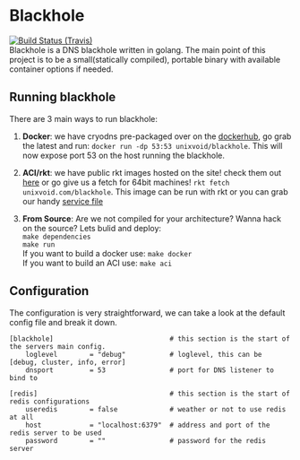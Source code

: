 # Blackhole
[![Build Status (Travis)](https://travis-ci.org/unixvoid/blackhole.svg?branch=master)](https://travis-ci.org/unixvoid/blackhole)  
Blackhole is a DNS blackhole written in golang. The main point of this project is to be a small(statically compiled), 
portable binary with available container options if needed.

## Running blackhole
There are 3 main ways to run blackhole:

1. **Docker**: we have cryodns pre-packaged over on the [dockerhub](https://hub.docker.com/r/unixvoid/blackhole/), go grab the latest and run: 
`docker run -dp 53:53 unixvoid/blackhole`. This will now expose port 53 on the host running the blackhole.

2. **ACI/rkt**: we have public rkt images hosted on the site! check them out [here](https://cryo.unixvoid.com/bin/rkt/blackhole/) or go give us a fetch for 64bit machines!
`rkt fetch unixvoid.com/blackhole`.  This image can be run with rkt or you can
grab our handy [service file](https://github.com/unixvoid/blackhole/blob/master/deps/blackhole.service)

3. **From Source**: Are we not compiled for your architecture? Wanna hack on the source?  Lets bulid and deploy:  
  `make dependencies`  
  `make run`  
  If you want to build a docker use: `make docker`  
  If you want to build an ACI use: `make aci`

## Configuration
The configuration is very straightforward, we can take a look at the default
config file and break it down.
```
[blackhole]								# this section is the start of the servers main config.
	loglevel		= "debug"			# loglevel, this can be [debug, cluster, info, error]
	dnsport			= 53				# port for DNS listener to bind to

[redis]									# this section is the start of redis configurations
	useredis		= false				# weather or not to use redis at all
	host			= "localhost:6379"	# address and port of the redis server to be used
	password		= ""				# password for the redis server
```
